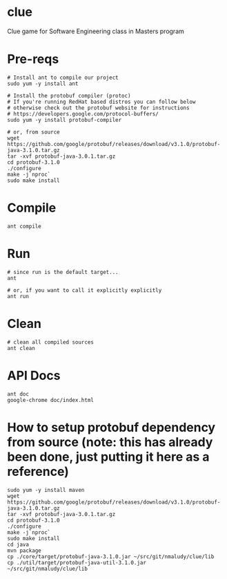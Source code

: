 # clue
Clue game for Software Engineering class in Masters program

# Pre-reqs

```
# Install ant to compile our project
sudo yum -y install ant

# Install the protobuf compiler (protoc)
# If you're running RedHat based distros you can follow below
# otherwise check out the protobuf website for instructions
# https://developers.google.com/protocol-buffers/
sudo yum -y install protobuf-compiler

# or, from source
wget https://github.com/google/protobuf/releases/download/v3.1.0/protobuf-java-3.1.0.tar.gz
tar -xvf protobuf-java-3.0.1.tar.gz
cd protobuf-3.1.0
./configure
make -j`nproc`
sudo make install

```

# Compile
```
ant compile
```


# Run
```
# since run is the default target...
ant

# or, if you want to call it explicitly explicitly
ant run

```


# Clean
```
# clean all compiled sources
ant clean
```

# API Docs
```
ant doc
google-chrome doc/index.html
```



# How to setup protobuf dependency from source (note: this has already been done, just putting it here as a reference)

```
sudo yum -y install maven
wget https://github.com/google/protobuf/releases/download/v3.1.0/protobuf-java-3.1.0.tar.gz
tar -xvf protobuf-java-3.0.1.tar.gz
cd protobuf-3.1.0
./configure
make -j`nproc`
sudo make install
cd java
mvn package
cp ./core/target/protobuf-java-3.1.0.jar ~/src/git/nmaludy/clue/lib
cp ./util/target/protobuf-java-util-3.1.0.jar ~/src/git/nmaludy/clue/lib

```

